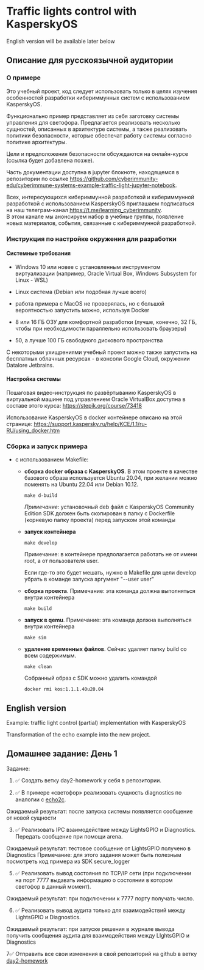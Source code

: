 # Traffic lights control with KasperskyOS

English version will be available later below

## Описание для русскоязычной аудитории

### О примере

Это учебный проект, код следует использовать только в целях изучения особенностей разработки кибериммунных систем с использованием KasperskyOS.

Функционально пример представляет из себя заготовку системы управления для светофора. Предлагается реализовать несколько сущностей, описанных в архитектуре системы, а также реализовать политики безопасности, которые обеспечат работу системы согласно политике архитектуры.

Цели и предположения безопасности обсуждаются на онлайн-курсе (ссылка будет добавлена позже). 

Часть документации доступна в jupyter блокноте, находящемся в репозитории по ссылке https://github.com/cyberimmunity-edu/cyberimmune-systems-example-traffic-light-jupyter-notebook.

Всех, интересующихся кибериммунной разработкой и кибериммунной разработкой с использованием KasperskyOS приглашаем подписаться на наш телеграм-канал https://t.me/learning_cyberimmunity.  
В этом канале мы анонсируем набор в учебные группы, появление новых материалов, события, связанные с кибериммунной разработкой.

### Инструкция по настройке окружения для разработки

#### Системные требования
- Windows 10 или новее с установленным инструментом виртуализации (например, Oracle Virtual Box, Windows Subsystem for Linux - WSL) 
- Linux система (Debian или подобная лучше всего)
- работа примера с MacOS не проверялась, но с большой вероятностью запустить можно, используя Docker

- 8 или 16 ГБ ОЗУ для комфортной разработки (лучше, конечно, 32 ГБ, чтобы при необходимости параллельно использовать браузеры)
- 50, а лучше 100 ГБ свободного дискового пространства

С некоторыми ухищрениями учебный проект можно также запустить на бесплатных облачных ресурсах - в консоли Google Cloud, окружении Datalore Jetbrains.


#### Настройка системы

Пошаговая видео-инструкция по развёртыванию KasperskyOS в виртуальной машине под управлением Oracle VirtualBox доступна в составе этого курса: https://stepik.org/course/73418

Использование KasperskyOS в docker контейнере описано на этой странице: https://support.kaspersky.ru/help/KCE/1.1/ru-RU/using_docker.htm

### Сборка и запуск примера

* с использованием Makefile:
  *  <b>сборка docker образа с KasperskyOS</b>. 
  В этом проекте в качестве базового образа используется Ubuntu 20.04, при желании можно поменять на Ubuntu 22.04 или Debian 10.12.
    
        ```make d-build```   

        <i>Примечание</i>: установочный deb файл с KasperskyOS Community Edition SDK должен быть скопирован в папку с Dockerfile (корневую папку проекта) перед запуском этой команды

        
  *  <b>запуск контейнера</b>

        ```make develop```

        Примечание: в контейнере предполагается работать не от имени root, а от пользователя user. 
        
        Если где-то это будет мешать, нужно в Makefile для цели develop убрать в команде запуска аргумент "--user user"

        

  * <b> сборка проекта</b>. Примечание: эта команда должна выполняться внутри контейнера

    ```make build``` 

  * <b> запуск в qemu</b>. Примечание: эта команда должна выполняться внутри контейнера

    ```make sim``` 

  *  <b> удаление временных файлов</b>. Сейчас удаляет папку build со всем содержимым. 

        ```make clean``` 
    
        Собранный образ с SDK можно удалить командой 

        ```docker rmi kos:1.1.1.40u20.04```

## English version

Example: traffic light control (partial) implementation with KasperskyOS

Transformation of the echo example into the new project.

## Домашнее задание: День 1

Задание:

1. ✅  Создать ветку day2-homework у себя в репозитории.

2. ✅ В примере «светофор» реализовать сущность diagnostics по аналогии с [echo2c](https://github.com/cyberimmunity-edu/cyberimmune-systems-example-traffic-light-kos/tree/example-echo2c).

Ожидаемый результат: после запуска системы появляется сообщение от новой сущности

3. ✅  Реализовать IPC взаимодействие между LightsGPIO и Diagnostics. Передать сообщение при помощи arena.

Ожидаемый результат: тестовое сообщение от LightsGPIO получено в Diagnostics
Примечание: для этого задания может быть полезным посмотреть код примера из SDK secure_logger

5. ✅ Реализовать вывод состояния по TCP/IP сети (при подключении на порт 7777 выдавать информацию о состоянии в котором светофор в данный момент).

Ожидаемый результат: при подключении к 7777 порту получать число.

6. ✅ Реализовать вывод аудита только для взаимодействий между LightsGPIO и Diagnostics.

Ожидаемый результат: при запуске решения в журнале вывода получить сообщения аудита для взаимодействия между LIghtsGPIO и Diagnostics

7✅ Отправить все свои изменения в свой репозиторий на github в
ветку [day2-homework](https://github.com/KulikovAYU/cyberimmune-systems-example-traffic-light-kos/tree/day2-homework)